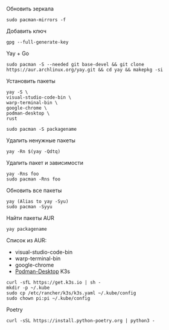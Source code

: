 Обновить зеркала
```
sudo pacman-mirrors -f 
```
Добавить ключ
```
gpg --full-generate-key
```
Yay + Go
```
sudo pacman -S --needed git base-devel && git clone https://aur.archlinux.org/yay.git && cd yay && makepkg -si
```
Установить пакеты
```
yay -S \
visual-studio-code-bin \
warp-terminal-bin \
google-chrome \
podman-desktop \
rust
```
```
sudo pacman -S packagename
```
Удалить ненужные пакеты
```
yay -Rn $(yay -Qdtq)
```
Удалить пакет и зависимости
```
yay -Rns foo
sudo pacman -Rns foo
```
Обновить все пакеты
```
yay (Alias to yay -Syu)
sudo pacman -Syyu
```
Найти пакеты AUR
```
yay packagename
```
Список из AUR:
- visual-studio-code-bin
- warp-terminal-bin
- google-chrome
- [Podman-Desktop](https://podman-desktop.io/docs/installation/linux-install)
K3s
```
curl -sfL https://get.k3s.io | sh -
mkdir -p ~/.kube
sudo cp /etc/rancher/k3s/k3s.yaml ~/.kube/config
sudo chown pi:pi ~/.kube/config
```
Poetry
```
curl -sSL https://install.python-poetry.org | python3 -
```
